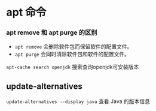 
# apt 命令

### apt remove 和 apt purge 的区别

- `apt remove` 会删除软件包而保留软件的配置文件。
- `apt purge` 会同时清除软件包和软件的配置文件。


`apt-cache search openjdk` 搜索查询openjdk可安装版本


## update-alternatives

`update-alternatives --display java` 查看 Java 的版本信息



